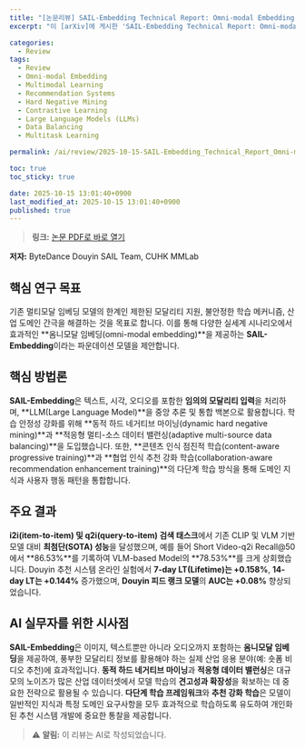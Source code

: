 ```yaml
---
title: "[논문리뷰] SAIL-Embedding Technical Report: Omni-modal Embedding Foundation Model"
excerpt: "이 [arXiv]에 게시한 'SAIL-Embedding Technical Report: Omni-modal Embedding Foundation Model' 논문에 대한 자세한 리뷰입니다."

categories:
  - Review
tags:
  - Review
  - Omni-modal Embedding
  - Multimodal Learning
  - Recommendation Systems
  - Hard Negative Mining
  - Contrastive Learning
  - Large Language Models (LLMs)
  - Data Balancing
  - Multitask Learning

permalink: /ai/review/2025-10-15-SAIL-Embedding_Technical_Report_Omni-modal_Embedding_Foundation_Model/

toc: true
toc_sticky: true

date: 2025-10-15 13:01:40+0900
last_modified_at: 2025-10-15 13:01:40+0900
published: true
---
```

> **링크:** [논문 PDF로 바로 열기](https://arxiv.org/abs/2510.12709)

**저자:** ByteDance Douyin SAIL Team, CUHK MMLab



## 핵심 연구 목표
기존 멀티모달 임베딩 모델의 한계인 제한된 모달리티 지원, 불안정한 학습 메커니즘, 산업 도메인 간극을 해결하는 것을 목표로 합니다. 이를 통해 다양한 실세계 시나리오에서 효과적인 **옴니모달 임베딩(omni-modal embedding)**을 제공하는 **SAIL-Embedding**이라는 파운데이션 모델을 제안합니다.

## 핵심 방법론
**SAIL-Embedding**은 텍스트, 시각, 오디오를 포함한 **임의의 모달리티 입력**을 처리하며, **LLM(Large Language Model)**을 중앙 추론 및 통합 백본으로 활용합니다. 학습 안정성 강화를 위해 **동적 하드 네거티브 마이닝(dynamic hard negative mining)**과 **적응형 멀티-소스 데이터 밸런싱(adaptive multi-source data balancing)**을 도입했습니다. 또한, **콘텐츠 인식 점진적 학습(content-aware progressive training)**과 **협업 인식 추천 강화 학습(collaboration-aware recommendation enhancement training)**의 다단계 학습 방식을 통해 도메인 지식과 사용자 행동 패턴을 통합합니다.

## 주요 결과
**i2i(item-to-item) 및 q2i(query-to-item) 검색 태스크**에서 기존 CLIP 및 VLM 기반 모델 대비 **최첨단(SOTA) 성능**을 달성했으며, 예를 들어 Short Video-q2i Recall@50에서 **86.53%**를 기록하여 VLM-based Model의 **78.53%**를 크게 상회했습니다. Douyin 추천 시스템 온라인 실험에서 **7-day LT(Lifetime)는 +0.158%**, **14-day LT는 +0.144%** 증가했으며, **Douyin 피드 랭크 모델**의 **AUC는 +0.08%** 향상되었습니다.

## AI 실무자를 위한 시사점
**SAIL-Embedding**은 이미지, 텍스트뿐만 아니라 오디오까지 포함하는 **옴니모달 임베딩**을 제공하여, 풍부한 모달리티 정보를 활용해야 하는 실제 산업 응용 분야(예: 숏폼 비디오 추천)에 효과적입니다. **동적 하드 네거티브 마이닝**과 **적응형 데이터 밸런싱**은 대규모의 노이즈가 많은 산업 데이터셋에서 모델 학습의 **견고성과 확장성**을 확보하는 데 중요한 전략으로 활용될 수 있습니다. **다단계 학습 프레임워크**와 **추천 강화 학습**은 모델이 일반적인 지식과 특정 도메인 요구사항을 모두 효과적으로 학습하도록 유도하여 개인화된 추천 시스템 개발에 중요한 통찰을 제공합니다.

> ⚠️ **알림:** 이 리뷰는 AI로 작성되었습니다.